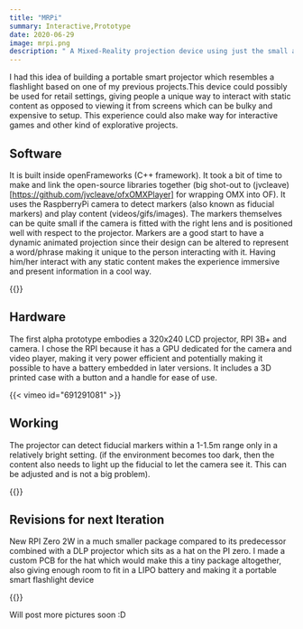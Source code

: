 ```yaml
---
title: "MRPi"
summary: Interactive,Prototype
date: 2020-06-29
image: mrpi.png
description: " A Mixed-Reality projection device using just the small and powerful RPI Zero2W"
---
```


I had this idea of building a portable smart projector which resembles a flashlight based on one of my previous projects.This device could possibly be used for retail settings, giving people a unique way to interact with static content as opposed to viewing it from screens which can be bulky and expensive to setup. This experience could also make way for interactive games and other kind of explorative projects. 

## Software 
It is built inside openFrameworks (C++ framework). It took a bit of time to make and link the open-source libraries together (big shot-out to (jvcleave)[https://github.com/jvcleave/ofxOMXPlayer] for wrapping OMX into OF). It uses the RaspberryPi camera to detect markers (also known as fiducial markers) and play content (videos/gifs/images). The markers themselves can be quite small if the camera is fitted with the right lens and is positioned well with respect to the projector. Markers are a good start to have a dynamic animated projection since their design can be altered to represent a word/phrase making it unique to the person interacting with it. Having him/her interact with any static content makes the experience immersive and present information in a cool way.

{{<bundle-image title="Alpha Prototype" name="mrp1.jpg" >}}

## Hardware
The first alpha prototype embodies a 320x240 LCD projector, RPI 3B+ and camera. I chose the RPI because it has a GPU dedicated for the camera and video player, making it very power efficient and potentially making it possible to have a battery embedded in later versions. It includes a 3D printed case with a button and a handle for ease of use. 

{{< vimeo id="691291081" >}}

## Working
The projector can detect fiducial markers within a 1-1.5m range only in a relatively bright setting. (if the environment becomes too dark, then the content also needs to light up the fiducial to let the camera see it. This can be adjusted and is not a big problem). 

{{<bundle-image title="Beta Prototype" name="mrp2.jpg" >}}

## Revisions for next Iteration 
New RPI Zero 2W in a much smaller package compared to its predecessor combined with a DLP projector which sits as a hat on the PI zero. I made a custom PCB for the hat which would make this a tiny package altogether, also giving enough room to fit in a LIPO battery and making it a portable smart flashlight device 

{{<bundle-image title="Custom PCB" name="mrp3.jpg" >}}

Will post more pictures soon :D

